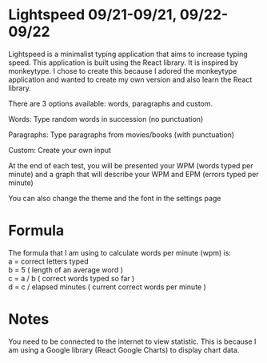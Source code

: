 # Lightspeed 09/21-09/21, 09/22-09/22

Lightspeed is a minimalist typing application that aims to increase typing speed.
This application is built using the React library. It is inspired by monkeytype.
I chose to create this because I adored the monkeytype application and wanted to
create my own version and also learn the React library.

There are 3 options available: words, paragraphs and custom.

Words: Type random words in succession (no punctuation)

Paragraphs: Type paragraphs from movies/books (with punctuation)

Custom: Create your own input

At the end of each test, you will be presented your WPM (words typed per minute) and a graph
that will describe your WPM and EPM (errors typed per minute)

You can also change the theme and the font in the settings page

# Formula
The formula that I am using to calculate words per minute (wpm) is: <br>
a = correct letters typed <br>
b = 5 ( length of an average word ) <br>
c = a / b  ( correct words typed so far ) <br>
d = c / elapsed minutes ( current correct words per minute )

# Notes
You need to be connected to the internet to view statistic. This is because I am using a Google library (React Google Charts) to display chart data.
